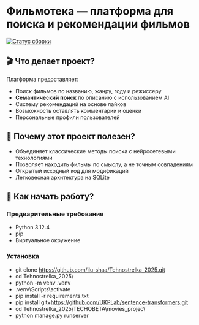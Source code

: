 # Фильмотека — платформа для поиска и рекомендации фильмов

[![Статус сборки](https://img.shields.io/badge/статус-%20готов-green)](https://github.com/ilu-shaa/Tehnostrelka_2025.git)

## 🎬 Что делает проект?
Платформа предоставляет:
- Поиск фильмов по названию, жанру, году и режиссеру
- **Семантический поиск** по описанию с использованием AI
- Систему рекомендаций на основе лайков
- Возможность оставлять комментарии и оценки
- Персональные профили пользователей

## 🌟 Почему этот проект полезен?
- Объединяет классические методы поиска с нейросетевыми технологиями
- Позволяет находить фильмы по смыслу, а не точным совпадениям
- Открытый исходный код для модификаций
- Легковесная архитектура на SQLite

## 🚀 Как начать работу?

### Предварительные требования
- Python 3.12.4
- pip
- Виртуальное окружение 


### Установка
- git clone https://github.com/ilu-shaa/Tehnostrelka_2025.git
- cd Tehnostrelka_2025\
- python -m venv .venv
- .venv\Scripts\activate 
- pip install -r requirements.txt
- pip install git+https://github.com/UKPLab/sentence-transformers.git
- cd Tehnostrelka_2025\TECHOBETA\movies_projec\
- python manage.py runserver
